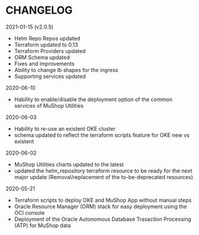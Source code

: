 # CHANGELOG

2021-01-15 (v2.0.5)

- Helm Repo Repos updated
- Terraform updated to 0.13
- Terraform Providers updated
- ORM Schema updated
- Fixes and improvements
- Ability to change lb shapes for the ingress
- Supporting services updated

2020-06-10

- Hability to enable/disable the deployment option of the common services of MuShop Utilities

2020-06-03

- Hability to re-use an existent OKE cluster
- schema updated to reflect the terraform scripts feature for OKE new vs existent

2020-06-02

- MuShop Utilities charts updated to the latest
- updated the helm_repository terraform resource to be ready for the next major update (Removal/replacement of the to-be-deprecated resources)

2020-05-21

- Terraform scripts to deploy OKE and MuShop App without manual steps
- Oracle Resource Manager (ORM) stack for easy deployment using the OCI console
- Deployment of the Oracle Autonomous Database Trasaction Processing (ATP) for MuShop data
